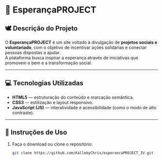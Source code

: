 # 🌿 EsperançaPROJECT

## 🕊️ Descrição do Projeto
O **EsperançaPROJECT** é um site voltado à divulgação de **projetos sociais e voluntariado**, com o objetivo de incentivar ações solidárias e conectar pessoas dispostas a ajudar.  
A plataforma busca inspirar a esperança através de iniciativas que promovem o bem e a transformação social.

---

## 💻 Tecnologias Utilizadas
- **HTML5** — estruturação do conteúdo e marcação semântica.  
- **CSS3** — estilização e layout responsivo.  
- **JavaScript (JS)** — interatividade e acessibilidade (como o modo de alto contraste).  

---

## 🚀 Instruções de Uso
1. Faça o download ou clone o repositório:
   ```bash
   git clone https://github.com/KallebyChris/esperancaPROJECT_IV.git
